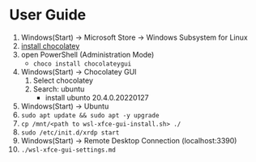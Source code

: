 # User Guide
1. Windows(Start) &rarr; Microsoft Store &rarr; Windows Subsystem for Linux
1. [install chocolatey](https://chocolatey.org/install#individual)
1. open PowerShell (Administration Mode)
    * `choco install chocolateygui`
1. Windows(Start) &rarr; Chocolatey GUI
    1. Select chocolatey
    1. Search: ubuntu
        * install ubunto 20.4.0.20220127
1. Windows(Start) &rarr; Ubuntu
1. `sudo apt update && sudo apt -y upgrade`
1. `cp /mnt/<path to wsl-xfce-gui-install.sh> ./`
1. `sudo /etc/init.d/xrdp start`
1. Windows(Start) &rarr; Remote Desktop Connection (localhost:3390)
1. `./wsl-xfce-gui-settings.md`
